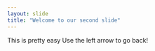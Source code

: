 ```yaml
---
layout: slide
title: "Welcome to our second slide"
---
```

This is pretty easy
Use the left arrow to go back!
